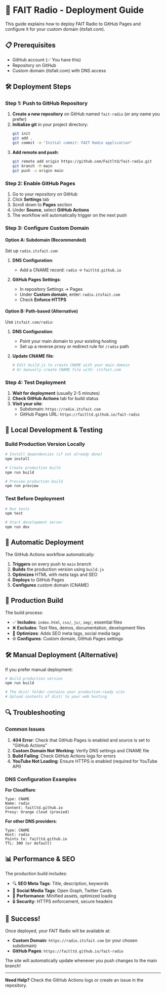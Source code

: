 # 🚀 FAIT Radio - Deployment Guide

This guide explains how to deploy FAIT Radio to GitHub Pages and configure it for your custom domain (itsfait.com).

## 📋 Prerequisites

- GitHub account (✅ You have this)
- Repository on GitHub
- Custom domain (itsfait.com) with DNS access

## 🛠️ Deployment Steps

### Step 1: Push to GitHub Repository

1. **Create a new repository** on GitHub named `fait-radio` (or any name you prefer)
2. **Initialize git** in your project directory:
   ```bash
   git init
   git add .
   git commit -m "Initial commit: FAIT Radio application"
   ```
3. **Add remote and push**:
   ```bash
   git remote add origin https://github.com/Faitltd/fait-radio.git
   git branch -M main
   git push -u origin main
   ```

### Step 2: Enable GitHub Pages

1. Go to your repository on GitHub
2. Click **Settings** tab
3. Scroll down to **Pages** section
4. Under **Source**, select **GitHub Actions**
5. The workflow will automatically trigger on the next push

### Step 3: Configure Custom Domain

#### Option A: Subdomain (Recommended)
Set up `radio.itsfait.com`:

1. **DNS Configuration**:
   - Add a CNAME record: `radio` → `faitltd.github.io`
   
2. **GitHub Pages Settings**:
   - In repository Settings → Pages
   - Under **Custom domain**, enter: `radio.itsfait.com`
   - Check **Enforce HTTPS**

#### Option B: Path-based (Alternative)
Use `itsfait.com/radio`:

1. **DNS Configuration**:
   - Point your main domain to your existing hosting
   - Set up a reverse proxy or redirect rule for `/radio` path
   
2. **Update CNAME file**:
   ```bash
   # Edit build.js to create CNAME with your main domain
   # Or manually create CNAME file with: itsfait.com
   ```

### Step 4: Test Deployment

1. **Wait for deployment** (usually 2-5 minutes)
2. **Check GitHub Actions** tab for build status
3. **Visit your site**:
   - Subdomain: `https://radio.itsfait.com`
   - GitHub Pages URL: `https://faitltd.github.io/fait-radio`

## 🔧 Local Development & Testing

### Build Production Version Locally
```bash
# Install dependencies (if not already done)
npm install

# Create production build
npm run build

# Preview production build
npm run preview
```

### Test Before Deployment
```bash
# Run tests
npm test

# Start development server
npm run dev
```

## 🚀 Automatic Deployment

The GitHub Actions workflow automatically:

1. **Triggers** on every push to `main` branch
2. **Builds** the production version using `build.js`
3. **Optimizes** HTML with meta tags and SEO
4. **Deploys** to GitHub Pages
5. **Configures** custom domain (CNAME)

## 📁 Production Build

The build process:

- ✅ **Includes**: `index.html`, `css/`, `js/`, `img/`, essential files
- ❌ **Excludes**: Test files, demos, documentation, development files
- 🔧 **Optimizes**: Adds SEO meta tags, social media tags
- 🌐 **Configures**: Custom domain, GitHub Pages settings

## 🛠️ Manual Deployment (Alternative)

If you prefer manual deployment:

```bash
# Build production version
npm run build

# The dist/ folder contains your production-ready site
# Upload contents of dist/ to your web hosting
```

## 🔍 Troubleshooting

### Common Issues

1. **404 Error**: Check that GitHub Pages is enabled and source is set to "GitHub Actions"
2. **Custom Domain Not Working**: Verify DNS settings and CNAME file
3. **Build Failing**: Check GitHub Actions logs for errors
4. **YouTube Not Loading**: Ensure HTTPS is enabled (required for YouTube API)

### DNS Configuration Examples

**For Cloudflare**:
```
Type: CNAME
Name: radio
Content: faitltd.github.io
Proxy: Orange cloud (proxied)
```

**For other DNS providers**:
```
Type: CNAME
Host: radio
Points to: faitltd.github.io
TTL: 300 (or default)
```

## 📊 Performance & SEO

The production build includes:

- 🔍 **SEO Meta Tags**: Title, description, keywords
- 📱 **Social Media Tags**: Open Graph, Twitter Cards
- 🚀 **Performance**: Minified assets, optimized loading
- 🔒 **Security**: HTTPS enforcement, secure headers

## 🎉 Success!

Once deployed, your FAIT Radio will be available at:
- **Custom Domain**: `https://radio.itsfait.com` (or your chosen subdomain)
- **GitHub Pages**: `https://faitltd.github.io/fait-radio`

The site will automatically update whenever you push changes to the main branch!

---

**Need Help?** Check the GitHub Actions logs or create an issue in the repository.
